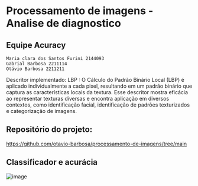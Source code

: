 # Processamento de imagens - Analise de diagnostico 

## Equipe Acuracy
    Maria clara dos Santos Furini 2144093
    Gabrial Barbosa 2211114 
    Otávio Barbosa 2211211

Descritor implementado: LBP : 
O Cálculo do Padrão Binário Local (LBP) é aplicado individualmente a cada pixel, resultando em um padrão binário que captura as características locais da textura. Esse descritor mostra eficácia ao representar texturas diversas e encontra aplicação em diversos contextos, como identificação facial, identificação de padrões texturizados e categorização de imagens.

## Repositório do projeto:
https://github.com/otavio-barbosa/processamento-de-imagens/tree/main

## Classificador e acurácia


![image](https://github.com/otavio-barbosa/processamento-de-imagens/assets/48487549/77983e66-b597-4813-ad29-8af7b71eb441)




